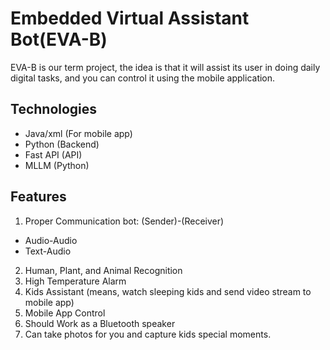 # Embedded Virtual Assistant Bot(EVA-B)
EVA-B is our term project, the idea is that it will assist its user in doing daily digital tasks, and you can control it using the mobile application.

## Technologies
- Java/xml (For mobile app)
- Python (Backend)
- Fast API (API)
- MLLM (Python)

## Features
1. Proper Communication bot: (Sender)-(Receiver)
- Audio-Audio
- Text-Audio
2. Human, Plant, and Animal Recognition
3. High Temperature Alarm
4. Kids Assistant (means, watch sleeping kids and send video stream to mobile app)
5. Mobile App Control
6. Should Work as a Bluetooth speaker
7. Can take photos for you and capture kids special moments.